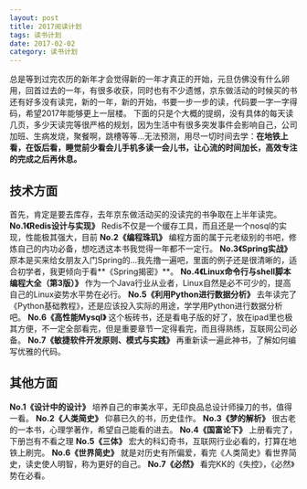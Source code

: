 ```yaml
---
layout: post
title: 2017阅读计划
tags: 读书计划
date: 2017-02-02
category: 读书计划
---
```


总是等到过完农历的新年才会觉得新的一年才真正的开始，元旦仿佛没有什么卵用，回首过去的一年，有很多收获，同时也有不少遗憾，京东做活动的时候买的书还有好多没有读完，新的一年，新的开始，书要一步一步的读，代码要一字一字得码，希望2017年能够更上一层楼。
下面的只是个大概的提纲，没有具体的每天读几页，多少天读完等很严格的规划，因为生活中有很多突发事件会影响自己，公司加班、生病发烧，聚餐啊，跳槽等等...无法预测，用尽一切时间去学：**在地铁上看，在饭后看，睡觉前少看会儿手机多读一会儿书，让心流的时间加长，高效专注的完成之后再休息。**
## 技术方面
首先，肯定是要去库存，去年京东做活动买的没读完的书争取在上半年读完。
**No.1《Redis设计与实现》**
Redis不仅是一个缓存工具，而且还是一个nosql的实现，性能极其强大，目前
**No.2《编程珠玑》**
编程方面的属于元老级别的书吧，修炼自己的内功必备，想吃透这本书我觉得一年都不一定行。
**No.3《Spring实战》**
原本是买来给女朋友入门Spring的...我先撸一遍吧，里面的例子还是很清晰的，适合初学者，我更倾向于看**《Spring揭密》**。
**No.4《Linux命令行与shell脚本编程大全（第3版）》**
作为一个Java行业从业者，Linux自然是必不可少的，提高自己的Linux姿势水平势在必行。
**No.5《利用Python进行数据分析》**
去年读完了《Python基础教程》，还是应该投入实际的用途，学学用Python进行数据分析吧。
**No.6《高性能Mysql》**
这个板砖书，还是看电子版的好了，放在ipad里也极其方便，不一定全部看完，但是重要章节一定得看完，而且得熟练，互联网公司必备。
**No.7《敏捷软件开发原则、模式与实践》**
再重新读一遍此神书，了解如何编写优雅的代码。
<!-- more -->
## 其他方面
**No.1《设计中的设计》**
培养自己的审美水平，无印良品总设计师操刀的书，值得一看。
**No.2《人类简史》**
仰慕已久的书，历史佳作。
**No.3《梦的解析》**
很古老的一本书，心理学著作，希望自己能看的进去。
**No.4《国富论下》**
上册看完了，下册岂有不看之理
**No.5《三体》**
宏大的科幻奇书，互联网行业必看的，打算在地铁上刷完。
**No.6《世界简史》**
就是对历史有所偏爱，看完《人类简史》看世界简史，读史使人明智，称为更好的自己。
**No.7《必然》**
看完KK的《失控》，《必然》势在必看。
